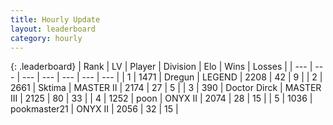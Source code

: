 ```yaml
---
title: Hourly Update
layout: leaderboard
category: hourly
---
```


{: .leaderboard}
| Rank | LV | Player | Division | Elo | Wins | Losses |
| --- | --- | --- | --- | --- | --- | --- |
| <span data-change="0">1</span> | 1471 | <span title="ID: 337810">Dregun</span> | LEGEND | <span data-change="0">2208</span> | <span data-change="0">42</span> | <span data-change="0">9</span> |
| <span data-change="0">2</span> | 2661 | <span title="ID: 353063">Sktima</span> | MASTER II | <span data-change="-5">2174</span> | <span data-change="2">27</span> | <span data-change="2">5</span> |
| <span data-change="0">3</span> | 390 | <span title="ID: 67210">Doctor Dirck</span> | MASTER III | <span data-change="0">2125</span> | <span data-change="2">80</span> | <span data-change="1">33</span> |
| <span data-change="0">4</span> | 1252 | <span title="ID: 540690">poon</span> | ONYX II | <span data-change="0">2074</span> | <span data-change="0">28</span> | <span data-change="0">15</span> |
| <span data-change="0">5</span> | 1036 | <span title="ID: 652474">pookmaster21</span> | ONYX II | <span data-change="0">2056</span> | <span data-change="0">32</span> | <span data-change="0">15</span> |